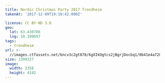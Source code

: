 ```yaml
---
title: Nordic Christmas Party 2017 Trondheim
takenAt: '2017-12-09T19:10:42.000Z'

license: CC BY-ND 3.0
geo:
  lat: 63.430786
  lng: 10.399697
tags:
  - trondheim
url: >-
  //images.ctfassets.net/bncv3c2gt878/6gXIkOgtcs2jBgrjDocbq1/0b41e4a7282ae4bc9c7ad40a65b7cd1c/nordic-christmas-party-2017-trondheim_38960943211_o
size: 1399327
image:
  width: 2358
  height: 4192
---
```

